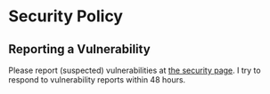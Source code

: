 # Security Policy

## Reporting a Vulnerability

Please report (suspected) vulnerabilities at [the security page](https://github.com/thijsvanloef/palworld-server-docker/security). 
I try to respond to vulnerability reports within 48 hours. 
